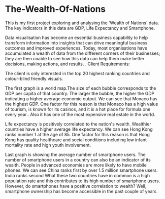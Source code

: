 # The-Wealth-Of-Nations

This is my first project exploring and analysing the 'Wealth of Nations' data. The key indicators in this data are GDP, Life Expectancy and Smartphone. 

Data visualisation has become an essential business capability to help transform information into insights that can drive meaningful business outcomes and improved experiences. Today, most organisations have accumulated a wealth of data from the different corners of their businesses; they are then unable to see how this data can help them make better decisions, making actions, and results. 
.
Client Requirements:

The client is only interested in the top 20 highest ranking countries and colour-blind friendly visuals.

The first graph is a world map.The size of each bubble corresponds to the GDP per capita of that country. The larger the bubble, the higher the GDP indicating a higher average economic output. We can see that Monaco has the highest GDP.
One factor for this reason is that Monaco has a high value of tourism, is known for its casinos, and it is a hot place for formula one every year.. Also it has one of the most expensive real estate in the world. 

Life expectancy is  positively correlated to the nation's wealth. Wealthier countries have a higher average life expectancy. We can see Hong Kong ranks number 1 at the age of 85.  One factor for this reason is that  Hong Kong has quality healthcare and social conditions including low infant mortality rate and high youth involvement.

Last graph is showing the average number of smartphone users. The number of smartphone users in a country can also be an indicator of its wealth.  People in advanced economies are more likely to have mobile phones. We can see China ranks first by over 1.5 million smartphone users. India ranks second 
What these two countries have in common is a high population rate and this contributes to its high number of smartphone users. However, do smartphones have a positive correlation to wealth?  Well, smartphone ownership has become accessible in the past couple of years.
